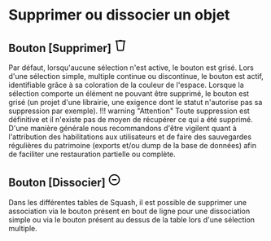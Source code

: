 # Supprimer ou dissocier un objet

## Bouton [Supprimer] ![icone de suppression](resources/delete.png)

Par défaut, lorsqu'aucune sélection n'est active, le bouton est grisé.
Lors d'une sélection simple, multiple continue ou discontinue, le bouton est actif, identifiable grâce à sa coloration de la couleur de l'espace. Lorsque la sélection comporte un élément ne pouvant être supprimé, le bouton est grisé (un projet d'une librairie, une exigence dont le statut n'autorise pas sa suppression par exemple).
!!! warning "Attention" Toute suppression est définitive et il n'existe pas de moyen de récupérer ce qui a été supprimé. D'une manière générale nous recommandons d'être vigilent quant à l'attribution des habilitations aux utilisateurs et de faire des sauvegardes régulières du patrimoine (exports et/ou dump de la base de données) afin de faciliter une restauration partielle ou complète.


## Bouton [Dissocier] ![icone de dissociation](resources/unlike.png)
Dans les différentes tables de Squash, il est possible de supprimer une association via le bouton présent en bout de ligne pour une dissociation simple ou via le bouton présent au dessus de la table lors d'une sélection multiple.

<!--stackedit_data:
eyJoaXN0b3J5IjpbLTkyNTEzNzk5LDEyMjQwNzc3MCwxMjUxNT
M5MDkyLC04MzY4MjE5OTVdfQ==
-->

